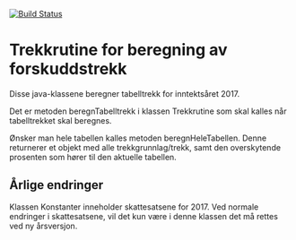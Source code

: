 [![Build Status](https://travis-ci.org/aleksanderaleksic/trekktabell-swift.svg?branch=master)](https://travis-ci.org/aleksanderaleksic/trekktabell-swift)

<h1>Trekkrutine for beregning av forskuddstrekk</h1>

Disse java-klassene beregner tabelltrekk for inntektsåret 2017.

Det er metoden beregnTabelltrekk i klassen Trekkrutine som skal kalles når tabelltrekket skal beregnes.

Ønsker man hele tabellen kalles metoden beregnHeleTabellen. Denne returnerer et objekt med alle trekkgrunnlag/trekk, samt den overskytende prosenten som hører til den aktuelle tabellen.


<h2>Årlige endringer</h2>
Klassen Konstanter inneholder skattesatsene for 2017.
Ved normale endringer i skattesatsene, vil det kun være i denne klassen det må rettes ved ny årsversjon.

